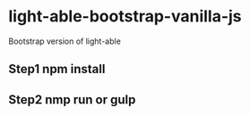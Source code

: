 # light-able-bootstrap-vanilla-js
Bootstrap version of light-able

## Step1 npm install
## Step2 nmp run or gulp
